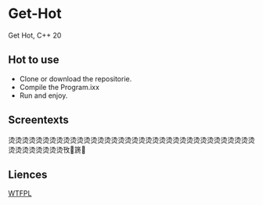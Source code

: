 # Get-Hot
Get Hot, C++ 20

## Hot to use
- Clone or download the repositorie.
- Compile the Program.ixx
- Run and enjoy.

## Screentexts

烫烫烫烫烫烫烫烫烫烫烫烫烫烫烫烫烫烫烫烫烫烫烫烫烫烫烫烫烫烫烫烫烫烫烫烫烫烫烫烫烫烫烫烫攼篪

## Liences
[WTFPL](https://github.com/Kianakiferi/Get-Hot/blob/main/LICENSE)
